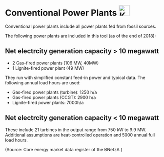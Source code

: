# Conventional Power Plants <img src="../../static/stemp_abw/img/energy_icons/Kraftwerk_Thermisches_Kraftwerk_technologieneutral.svg" alt="Kraftwerk" width="35">

Conventional power plants include all power plants fed from fossil sources.

The following power plants are included in this tool (as of the end of 2018):

## Net electrcity generation capacity > 10 megawatt

- 2 Gas-fired power plants (106 MW, 40MW)
- 1 Lignite-fired power plant (49 MW)

They run with simplified constant feed-in power and typical data. The following
annual load hours are used:

- Gas-fired power plants (turbine): 1250 h/a
- Gas-fired power plants (CCGT): 2900 h/a
- Lignite-fired power plants: 7000h/a

## Net electrcity generation capacity < 10 megawatt

These include 21 turbines in the output range from 750 kW to 9.9 MW.
Additional assumptions are heat-controlled operation and 5000 annual full load hours.

(Source: Core energy market data register of the BNetzA )
